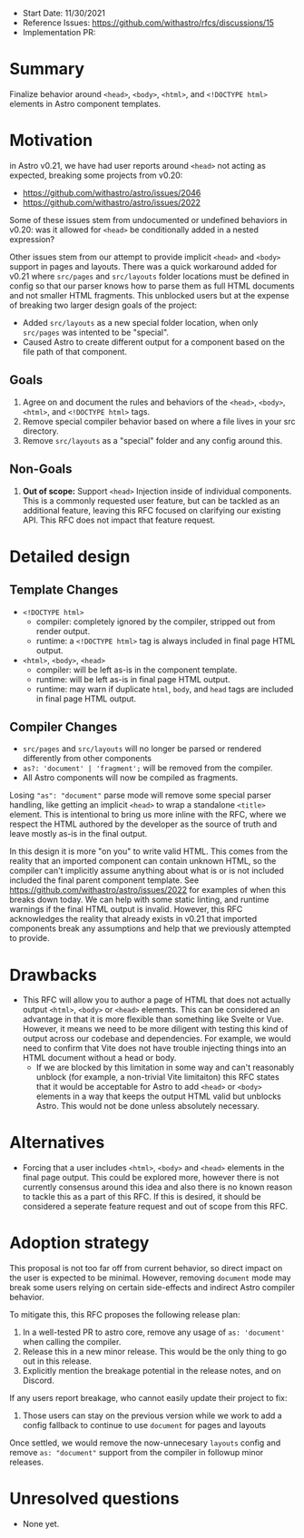 - Start Date: 11/30/2021
- Reference Issues: https://github.com/withastro/rfcs/discussions/15
- Implementation PR:

# Summary

Finalize behavior around `<head>`, `<body>`, `<html>`, and `<!DOCTYPE html>` elements in Astro component templates.

# Motivation

in Astro v0.21, we have had user reports around `<head>` not acting as expected, breaking some projects from v0.20:
- https://github.com/withastro/astro/issues/2046
- https://github.com/withastro/astro/issues/2022

Some of these issues stem from undocumented or undefined behaviors in v0.20: was it allowed for `<head>` be conditionally added in a nested expression? 

Other issues stem from our attempt to provide implicit `<head>` and `<body>` support in pages and layouts. There was a quick workaround added for v0.21 where `src/pages` and `src/layouts` folder locations must be defined in config so that our parser knows how to parse them as full HTML documents and not smaller HTML fragments. This unblocked users but at the expense of breaking two larger design goals of the project:
  - Added `src/layouts` as a new special folder location, when only `src/pages` was intented to be "special".
  - Caused Astro to create different output for a component based on the file path of that component.

## Goals

1. Agree on and document the rules and behaviors of the `<head>`, `<body>`, `<html>`, and `<!DOCTYPE html>` tags.
2. Remove special compiler behavior based on where a file lives in your src directory. 
3. Remove `src/layouts` as a "special" folder and any config around this.

## Non-Goals

1. **Out of scope:** Support `<head>` Injection inside of individual components. This is a commonly requested user feature, but can be tackled as an additional feature, leaving this RFC focused on clarifying our existing API. This RFC does not impact that feature request.


# Detailed design

## Template Changes

- `<!DOCTYPE html>`
  - compiler: completely ignored by the compiler, stripped out from render output.
  - runtime: a `<!DOCTYPE html>` tag is always included in final page HTML output.
- `<html>`, `<body>`, `<head>`
  - compiler: will be left as-is in the component template.
  - runtime: will be left as-is in final page HTML output.
  - runtime: may warn if duplicate `html`, `body`, and `head` tags are included in final page HTML output.

## Compiler Changes

- `src/pages` and `src/layouts` will no longer be parsed or rendered differently from other components
- `as?: 'document' | 'fragment';` will be removed from the compiler.
- All Astro components will now be compiled as fragments.

Losing `"as": "document"` parse mode will remove some special parser handling, like getting an implicit `<head>` to wrap a standalone `<title>` element. This is intentional to bring us more inline with the RFC, where we respect the HTML authored by the developer as the source of truth and leave mostly as-is in the final output.

In this design it is more "on you" to write valid HTML. This comes from the reality that an imported component can contain unknown HTML, so the compiler can't implicitly assume anything about what is or is not included included the final parent component template.  See https://github.com/withastro/astro/issues/2022 for examples of when this breaks down today. We can help with some static linting, and runtime warnings if the final HTML output is invalid. However, this RFC acknowledges the reality that already exists in v0.21 that imported components break any assumptions and help that we previously attempted to provide.

# Drawbacks

- This RFC will allow you to author a page of HTML that does not actually output `<html>`, `<body>` or `<head>` elements. This can be considered an advantage in that it is more flexible than something like Svelte or Vue. However, it means we need to be more diligent with testing this kind of output across our codebase and dependencies. For example, we would need to confirm that Vite does not have trouble injecting things into an HTML document without a head or body.
  - If we are blocked by this limitation in some way and can't reasonably unblock (for example, a non-trivial Vite limitaiton) this RFC states that it would be acceptable for Astro to add `<head>` or `<body>` elements in a way that keeps the output HTML valid but unblocks Astro. This would not be done unless absolutely necessary. 

# Alternatives

- Forcing that a user includes `<html>`, `<body>` and `<head>` elements in the final page output. This could be explored more, however there is not currently consensus around this idea and also there is no known reason to tackle this as a part of this RFC. If this is desired, it should be considered a seperate feature request and out of scope from this RFC.

# Adoption strategy

This proposal is not too far off from current behavior, so direct impact on the user is expected to be minimal. However, removing `document` mode may break some users relying on certain side-effects and indirect Astro compiler behavior. 

To mitigate this, this RFC proposes the following release plan:

1. In a well-tested PR to astro core, remove any usage of `as: 'document'` when calling the compiler.
2. Release this in a new minor release. This would be the only thing to go out in this release.
3. Explicitly mention the breakage potential in the release notes, and on Discord.

If any users report breakage, who cannot easily update their project to fix: 
1. Those users can stay on the previous version while we work to add a config fallback to continue to use `document` for pages and layouts

Once settled, we would remove the now-unnecesary `layouts` config and remove `as: "document"` support from the compiler in followup minor releases.

# Unresolved questions

- None yet.
